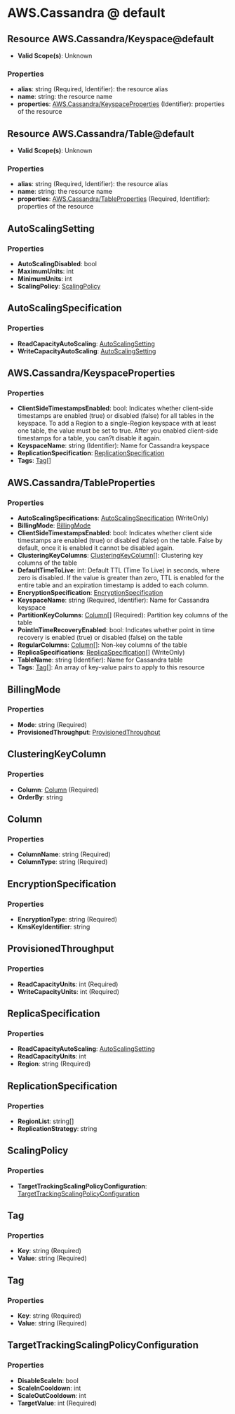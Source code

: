 # AWS.Cassandra @ default

## Resource AWS.Cassandra/Keyspace@default
* **Valid Scope(s)**: Unknown
### Properties
* **alias**: string (Required, Identifier): the resource alias
* **name**: string: the resource name
* **properties**: [AWS.Cassandra/KeyspaceProperties](#awscassandrakeyspaceproperties) (Identifier): properties of the resource

## Resource AWS.Cassandra/Table@default
* **Valid Scope(s)**: Unknown
### Properties
* **alias**: string (Required, Identifier): the resource alias
* **name**: string: the resource name
* **properties**: [AWS.Cassandra/TableProperties](#awscassandratableproperties) (Required, Identifier): properties of the resource

## AutoScalingSetting
### Properties
* **AutoScalingDisabled**: bool
* **MaximumUnits**: int
* **MinimumUnits**: int
* **ScalingPolicy**: [ScalingPolicy](#scalingpolicy)

## AutoScalingSpecification
### Properties
* **ReadCapacityAutoScaling**: [AutoScalingSetting](#autoscalingsetting)
* **WriteCapacityAutoScaling**: [AutoScalingSetting](#autoscalingsetting)

## AWS.Cassandra/KeyspaceProperties
### Properties
* **ClientSideTimestampsEnabled**: bool: Indicates whether client-side timestamps are enabled (true) or disabled (false) for all tables in the keyspace. To add a Region to a single-Region keyspace with at least one table, the value must be set to true. After you enabled client-side timestamps for a table, you can?t disable it again.
* **KeyspaceName**: string (Identifier): Name for Cassandra keyspace
* **ReplicationSpecification**: [ReplicationSpecification](#replicationspecification)
* **Tags**: [Tag](#tag)[]

## AWS.Cassandra/TableProperties
### Properties
* **AutoScalingSpecifications**: [AutoScalingSpecification](#autoscalingspecification) (WriteOnly)
* **BillingMode**: [BillingMode](#billingmode)
* **ClientSideTimestampsEnabled**: bool: Indicates whether client side timestamps are enabled (true) or disabled (false) on the table. False by default, once it is enabled it cannot be disabled again.
* **ClusteringKeyColumns**: [ClusteringKeyColumn](#clusteringkeycolumn)[]: Clustering key columns of the table
* **DefaultTimeToLive**: int: Default TTL (Time To Live) in seconds, where zero is disabled. If the value is greater than zero, TTL is enabled for the entire table and an expiration timestamp is added to each column.
* **EncryptionSpecification**: [EncryptionSpecification](#encryptionspecification)
* **KeyspaceName**: string (Required, Identifier): Name for Cassandra keyspace
* **PartitionKeyColumns**: [Column](#column)[] (Required): Partition key columns of the table
* **PointInTimeRecoveryEnabled**: bool: Indicates whether point in time recovery is enabled (true) or disabled (false) on the table
* **RegularColumns**: [Column](#column)[]: Non-key columns of the table
* **ReplicaSpecifications**: [ReplicaSpecification](#replicaspecification)[] (WriteOnly)
* **TableName**: string (Identifier): Name for Cassandra table
* **Tags**: [Tag](#tag)[]: An array of key-value pairs to apply to this resource

## BillingMode
### Properties
* **Mode**: string (Required)
* **ProvisionedThroughput**: [ProvisionedThroughput](#provisionedthroughput)

## ClusteringKeyColumn
### Properties
* **Column**: [Column](#column) (Required)
* **OrderBy**: string

## Column
### Properties
* **ColumnName**: string (Required)
* **ColumnType**: string (Required)

## EncryptionSpecification
### Properties
* **EncryptionType**: string (Required)
* **KmsKeyIdentifier**: string

## ProvisionedThroughput
### Properties
* **ReadCapacityUnits**: int (Required)
* **WriteCapacityUnits**: int (Required)

## ReplicaSpecification
### Properties
* **ReadCapacityAutoScaling**: [AutoScalingSetting](#autoscalingsetting)
* **ReadCapacityUnits**: int
* **Region**: string (Required)

## ReplicationSpecification
### Properties
* **RegionList**: string[]
* **ReplicationStrategy**: string

## ScalingPolicy
### Properties
* **TargetTrackingScalingPolicyConfiguration**: [TargetTrackingScalingPolicyConfiguration](#targettrackingscalingpolicyconfiguration)

## Tag
### Properties
* **Key**: string (Required)
* **Value**: string (Required)

## Tag
### Properties
* **Key**: string (Required)
* **Value**: string (Required)

## TargetTrackingScalingPolicyConfiguration
### Properties
* **DisableScaleIn**: bool
* **ScaleInCooldown**: int
* **ScaleOutCooldown**: int
* **TargetValue**: int (Required)

